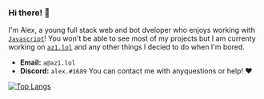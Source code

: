 ### Hi there! 👋
I'm Alex, a young full stack web and bot dveloper who enjoys working with [`Javascript`](https://developer.mozilla.org/en-US/docs/Web/JavaScript)!
You won't be able to see most of my projects but I am currenty working on [`az1.lol`](https://www.az1.lol) and any other things I decied to do when I'm bored.

- **Email:** `a@az1.lol`
- **Discord:** `alex.#1689`
You can contact me with anyquestions or help! ❤️

[![Top Langs](https://github-readme-stats.vercel.app/api/top-langs/?username=az1lol&layout=compact)](https://github.com/anuraghazra/github-readme-stats)
